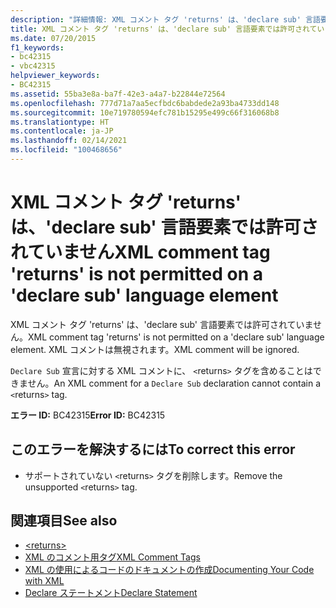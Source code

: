 ```yaml
---
description: "詳細情報: XML コメント タグ 'returns' は、'declare sub' 言語要素では許可されていません"
title: XML コメント タグ 'returns' は、'declare sub' 言語要素では許可されていません
ms.date: 07/20/2015
f1_keywords:
- bc42315
- vbc42315
helpviewer_keywords:
- BC42315
ms.assetid: 55ba3e8a-ba7f-42e3-a4a7-b22844e72564
ms.openlocfilehash: 777d71a7aa5ecfbdc6babdede2a93ba4733dd148
ms.sourcegitcommit: 10e719780594efc781b15295e499c66f316068b8
ms.translationtype: HT
ms.contentlocale: ja-JP
ms.lasthandoff: 02/14/2021
ms.locfileid: "100468656"
---
```

# <a name="xml-comment-tag-returns-is-not-permitted-on-a-declare-sub-language-element"></a><span data-ttu-id="d85a6-103">XML コメント タグ 'returns' は、'declare sub' 言語要素では許可されていません</span><span class="sxs-lookup"><span data-stu-id="d85a6-103">XML comment tag 'returns' is not permitted on a 'declare sub' language element</span></span>

<span data-ttu-id="d85a6-104">XML コメント タグ 'returns' は、'declare sub' 言語要素では許可されていません。</span><span class="sxs-lookup"><span data-stu-id="d85a6-104">XML comment tag 'returns' is not permitted on a 'declare sub' language element.</span></span> <span data-ttu-id="d85a6-105">XML コメントは無視されます。</span><span class="sxs-lookup"><span data-stu-id="d85a6-105">XML comment will be ignored.</span></span>  
  
 <span data-ttu-id="d85a6-106">`Declare Sub` 宣言に対する XML コメントに、 `<`returns`>` タグを含めることはできません。</span><span class="sxs-lookup"><span data-stu-id="d85a6-106">An XML comment for a `Declare Sub` declaration cannot contain a `<`returns`>` tag.</span></span>  
  
 <span data-ttu-id="d85a6-107">**エラー ID:** BC42315</span><span class="sxs-lookup"><span data-stu-id="d85a6-107">**Error ID:** BC42315</span></span>  
  
## <a name="to-correct-this-error"></a><span data-ttu-id="d85a6-108">このエラーを解決するには</span><span class="sxs-lookup"><span data-stu-id="d85a6-108">To correct this error</span></span>  
  
- <span data-ttu-id="d85a6-109">サポートされていない `<`returns`>` タグを削除します。</span><span class="sxs-lookup"><span data-stu-id="d85a6-109">Remove the unsupported `<`returns`>` tag.</span></span>  
  
## <a name="see-also"></a><span data-ttu-id="d85a6-110">関連項目</span><span class="sxs-lookup"><span data-stu-id="d85a6-110">See also</span></span>

- [\<returns>](../language-reference/xmldoc/returns.md)
- [<span data-ttu-id="d85a6-111">XML のコメント用タグ</span><span class="sxs-lookup"><span data-stu-id="d85a6-111">XML Comment Tags</span></span>](../language-reference/xmldoc/index.md)
- [<span data-ttu-id="d85a6-112">XML の使用によるコードのドキュメントの作成</span><span class="sxs-lookup"><span data-stu-id="d85a6-112">Documenting Your Code with XML</span></span>](../programming-guide/program-structure/documenting-your-code-with-xml.md)
- [<span data-ttu-id="d85a6-113">Declare ステートメント</span><span class="sxs-lookup"><span data-stu-id="d85a6-113">Declare Statement</span></span>](../language-reference/statements/declare-statement.md)
